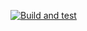 [![Build and test](https://github.com/grizgy/Student-App/actions/workflows/pipeline.yml/badge.svg)](https://github.com/grizgy/Student-App/actions/workflows/pipeline.yml)
